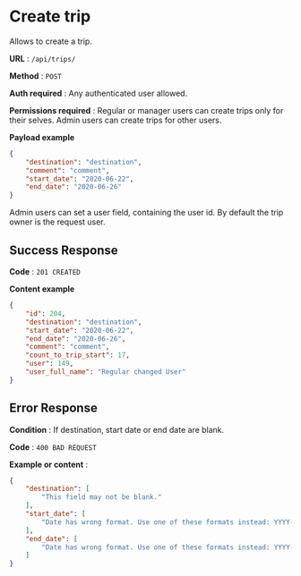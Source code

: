 # Create trip

Allows to create a trip.

**URL** : `/api/trips/`

**Method** : `POST`

**Auth required** : Any authenticated user allowed.

**Permissions required** : Regular or manager users can create trips only for their selves. Admin users can create trips for other users. 

**Payload example**

```json
{
    "destination": "destination",
    "comment": "comment",
    "start_date": "2020-06-22",
    "end_date": "2020-06-26"
}
```

Admin users can set a user field, containing the user id. By default the trip owner is the request user.

## Success Response

**Code** : `201 CREATED`

**Content example**

```json
{
    "id": 204,
    "destination": "destination",
    "start_date": "2020-06-22",
    "end_date": "2020-06-26",
    "comment": "comment",
    "count_to_trip_start": 17,
    "user": 149,
    "user_full_name": "Regular changed User"
}
```

## Error Response

**Condition** : If destination, start date or end date are blank.

**Code** : `400 BAD REQUEST`

**Example or content** :

```json
{
    "destination": [
        "This field may not be blank."
    ],
    "start_date": [
        "Date has wrong format. Use one of these formats instead: YYYY-MM-DD."
    ],
    "end_date": [
        "Date has wrong format. Use one of these formats instead: YYYY-MM-DD."
    ]
}
```
